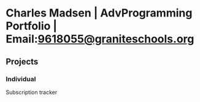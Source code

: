 # Charles Madsen | AdvProgramming Portfolio | Email:9618055@graniteschools.org


## Projects

### Individual
Subscription tracker

